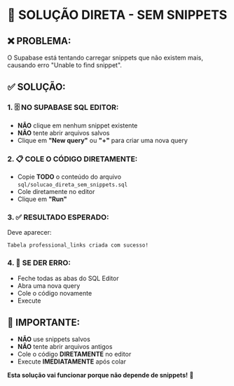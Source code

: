 # 🚨 SOLUÇÃO DIRETA - SEM SNIPPETS

## ❌ PROBLEMA:
O Supabase está tentando carregar snippets que não existem mais, causando erro "Unable to find snippet".

## ✅ SOLUÇÃO:

### 1. 🗄️ NO SUPABASE SQL EDITOR:
- **NÃO** clique em nenhum snippet existente
- **NÃO** tente abrir arquivos salvos
- Clique em **"New query"** ou **"+"** para criar uma nova query

### 2. 📋 COLE O CÓDIGO DIRETAMENTE:
- Copie **TODO** o conteúdo do arquivo `sql/solucao_direta_sem_snippets.sql`
- Cole diretamente no editor
- Clique em **"Run"**

### 3. ✅ RESULTADO ESPERADO:
Deve aparecer:
```
Tabela professional_links criada com sucesso!
```

### 4. 🔄 SE DER ERRO:
- Feche todas as abas do SQL Editor
- Abra uma nova query
- Cole o código novamente
- Execute

## 🎯 IMPORTANTE:
- **NÃO** use snippets salvos
- **NÃO** tente abrir arquivos antigos
- Cole o código **DIRETAMENTE** no editor
- Execute **IMEDIATAMENTE** após colar

**Esta solução vai funcionar porque não depende de snippets!** 🚀

